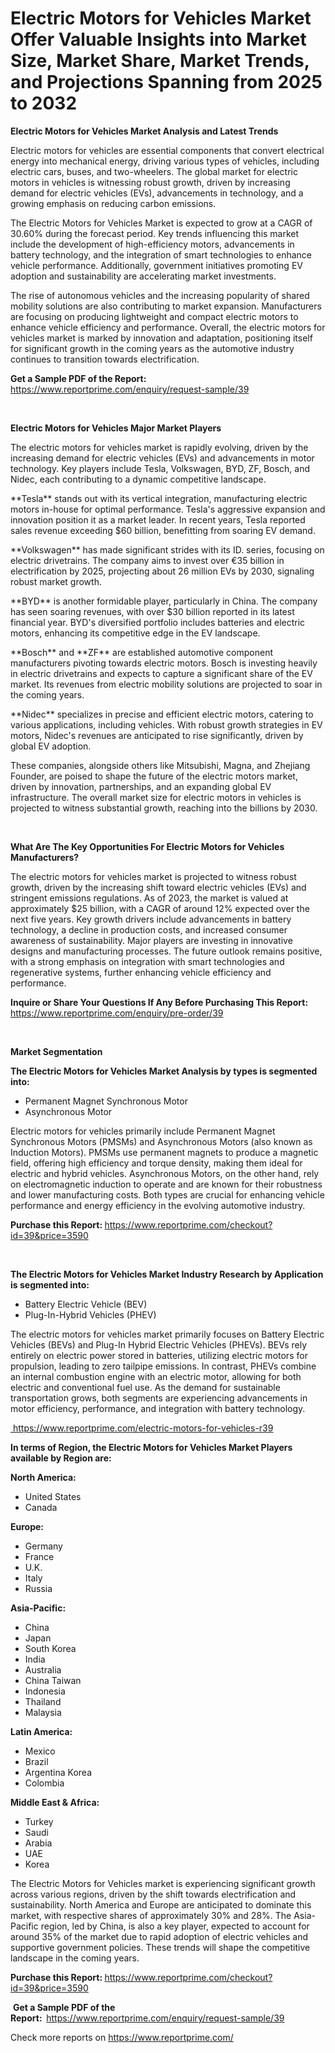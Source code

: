 <p><h1>Electric Motors for Vehicles Market Offer Valuable Insights into Market Size, Market Share, Market Trends, and Projections Spanning from 2025 to 2032</h1></p><p><strong>Electric Motors for Vehicles Market Analysis and Latest Trends</strong></p>
<p><p>Electric motors for vehicles are essential components that convert electrical energy into mechanical energy, driving various types of vehicles, including electric cars, buses, and two-wheelers. The global market for electric motors in vehicles is witnessing robust growth, driven by increasing demand for electric vehicles (EVs), advancements in technology, and a growing emphasis on reducing carbon emissions.</p><p>The Electric Motors for Vehicles Market is expected to grow at a CAGR of 30.60% during the forecast period. Key trends influencing this market include the development of high-efficiency motors, advancements in battery technology, and the integration of smart technologies to enhance vehicle performance. Additionally, government initiatives promoting EV adoption and sustainability are accelerating market investments. </p><p>The rise of autonomous vehicles and the increasing popularity of shared mobility solutions are also contributing to market expansion. Manufacturers are focusing on producing lightweight and compact electric motors to enhance vehicle efficiency and performance. Overall, the electric motors for vehicles market is marked by innovation and adaptation, positioning itself for significant growth in the coming years as the automotive industry continues to transition towards electrification.</p></p>
<p><strong>Get a Sample PDF of the Report:&nbsp;</strong> <a href="https://www.reportprime.com/enquiry/request-sample/39?utm_campaign=3445&utm_medium=2&utm_source=Github&utm_content=ia&utm_term=17032025&utm_id=electric-motors-for-vehicles">https://www.reportprime.com/enquiry/request-sample/39</a></p>
<p>&nbsp;</p>
<p><strong>Electric Motors for Vehicles Major Market Players</strong></p>
<p><p>The electric motors for vehicles market is rapidly evolving, driven by the increasing demand for electric vehicles (EVs) and advancements in motor technology. Key players include Tesla, Volkswagen, BYD, ZF, Bosch, and Nidec, each contributing to a dynamic competitive landscape.</p><p>**Tesla** stands out with its vertical integration, manufacturing electric motors in-house for optimal performance. Tesla's aggressive expansion and innovation position it as a market leader. In recent years, Tesla reported sales revenue exceeding $60 billion, benefitting from soaring EV demand.</p><p>**Volkswagen** has made significant strides with its ID. series, focusing on electric drivetrains. The company aims to invest over €35 billion in electrification by 2025, projecting about 26 million EVs by 2030, signaling robust market growth.</p><p>**BYD** is another formidable player, particularly in China. The company has seen soaring revenues, with over $30 billion reported in its latest financial year. BYD's diversified portfolio includes batteries and electric motors, enhancing its competitive edge in the EV landscape.</p><p>**Bosch** and **ZF** are established automotive component manufacturers pivoting towards electric motors. Bosch is investing heavily in electric drivetrains and expects to capture a significant share of the EV market. Its revenues from electric mobility solutions are projected to soar in the coming years.</p><p>**Nidec** specializes in precise and efficient electric motors, catering to various applications, including vehicles. With robust growth strategies in EV motors, Nidec's revenues are anticipated to rise significantly, driven by global EV adoption.</p><p>These companies, alongside others like Mitsubishi, Magna, and Zhejiang Founder, are poised to shape the future of the electric motors market, driven by innovation, partnerships, and an expanding global EV infrastructure. The overall market size for electric motors in vehicles is projected to witness substantial growth, reaching into the billions by 2030.</p></p>
<p>&nbsp;</p>
<p><strong>What Are The Key Opportunities For Electric Motors for Vehicles Manufacturers?</strong></p>
<p><p>The electric motors for vehicles market is projected to witness robust growth, driven by the increasing shift toward electric vehicles (EVs) and stringent emissions regulations. As of 2023, the market is valued at approximately $25 billion, with a CAGR of around 12% expected over the next five years. Key growth drivers include advancements in battery technology, a decline in production costs, and increased consumer awareness of sustainability. Major players are investing in innovative designs and manufacturing processes. The future outlook remains positive, with a strong emphasis on integration with smart technologies and regenerative systems, further enhancing vehicle efficiency and performance.</p></p>
<p><strong>Inquire or Share Your Questions If Any Before Purchasing This Report:</strong> <a href="https://www.reportprime.com/enquiry/pre-order/39?utm_campaign=3445&utm_medium=2&utm_source=Github&utm_content=ia&utm_term=17032025&utm_id=electric-motors-for-vehicles">https://www.reportprime.com/enquiry/pre-order/39</a></p>
<p>&nbsp;</p>
<p><strong>Market Segmentation</strong></p>
<p><strong>The Electric Motors for Vehicles Market Analysis by types is segmented into:</strong></p>
<p><ul><li>Permanent Magnet Synchronous Motor</li><li>Asynchronous Motor</li></ul></p>
<p><p>Electric motors for vehicles primarily include Permanent Magnet Synchronous Motors (PMSMs) and Asynchronous Motors (also known as Induction Motors). PMSMs use permanent magnets to produce a magnetic field, offering high efficiency and torque density, making them ideal for electric and hybrid vehicles. Asynchronous Motors, on the other hand, rely on electromagnetic induction to operate and are known for their robustness and lower manufacturing costs. Both types are crucial for enhancing vehicle performance and energy efficiency in the evolving automotive industry.</p></p>
<p><strong>Purchase this Report:&nbsp;</strong><a href="https://www.reportprime.com/checkout?id=39&price=3590&utm_campaign=3445&utm_medium=2&utm_source=Github&utm_content=ia&utm_term=17032025&utm_id=electric-motors-for-vehicles">https://www.reportprime.com/checkout?id=39&price=3590</a></p>
<p>&nbsp;</p>
<p><strong>The Electric Motors for Vehicles Market Industry Research by Application is segmented into:</strong></p>
<p><ul><li>Battery Electric Vehicle (BEV)</li><li>Plug-In-Hybrid Vehicles (PHEV)</li></ul></p>
<p><p>The electric motors for vehicles market primarily focuses on Battery Electric Vehicles (BEVs) and Plug-In Hybrid Electric Vehicles (PHEVs). BEVs rely entirely on electric power stored in batteries, utilizing electric motors for propulsion, leading to zero tailpipe emissions. In contrast, PHEVs combine an internal combustion engine with an electric motor, allowing for both electric and conventional fuel use. As the demand for sustainable transportation grows, both segments are experiencing advancements in motor efficiency, performance, and integration with battery technology.</p></p>
<p><a href="https://www.reportprime.com/electric-motors-for-vehicles-r39?utm_campaign=3445&utm_medium=2&utm_source=Github&utm_content=ia&utm_term=17032025&utm_id=electric-motors-for-vehicles">&nbsp;https://www.reportprime.com/electric-motors-for-vehicles-r39</a></p>
<p><strong>In terms of Region, the Electric Motors for Vehicles Market Players available by Region are:</strong></p>
<p>
    <p> <strong> North America: </strong>
        <ul>
            <li>United States</li>
            <li>Canada</li>
        </ul>
        </p> 
    <p> <strong> Europe: </strong>
        <ul>
            <li>Germany</li>
            <li>France</li>
            <li>U.K.</li>
            <li>Italy</li>
            <li>Russia</li>
        </ul>
        </p> 
    <p> <strong> Asia-Pacific: </strong>
        <ul>
            <li>China</li>
            <li>Japan</li>
            <li>South Korea</li>
            <li>India</li>
            <li>Australia</li>
            <li>China Taiwan</li>
            <li>Indonesia</li>
            <li>Thailand</li>
            <li>Malaysia</li>
        </ul>
        </p> 
    <p> <strong> Latin America: </strong>
        <ul>
            <li>Mexico</li>
            <li>Brazil</li>
            <li>Argentina Korea</li>
            <li>Colombia</li>
        </ul>
        </p> 
    <p> <strong> Middle East & Africa: </strong>
        <ul>
            <li>Turkey</li>
            <li>Saudi</li>
            <li>Arabia</li>
            <li>UAE</li>
            <li>Korea</li>
        </ul>
    </p>
    </p>
<p><p>The Electric Motors for Vehicles market is experiencing significant growth across various regions, driven by the shift towards electrification and sustainability. North America and Europe are anticipated to dominate this market, with respective shares of approximately 30% and 28%. The Asia-Pacific region, led by China, is also a key player, expected to account for around 35% of the market due to rapid adoption of electric vehicles and supportive government policies. These trends will shape the competitive landscape in the coming years.</p></p>
<p><strong>Purchase this Report: </strong><a href="https://www.reportprime.com/checkout?id=39&price=3590&utm_campaign=3445&utm_medium=2&utm_source=Github&utm_content=ia&utm_term=17032025&utm_id=electric-motors-for-vehicles">https://www.reportprime.com/checkout?id=39&price=3590</a></p>
<p>&nbsp;<strong>Get a Sample PDF of the Report:&nbsp;&nbsp;</strong><a href="https://www.reportprime.com/enquiry/request-sample/39?utm_campaign=3445&utm_medium=2&utm_source=Github&utm_content=ia&utm_term=17032025&utm_id=electric-motors-for-vehicles">https://www.reportprime.com/enquiry/request-sample/39</a></p>
<p><strong></strong></p>
<p>Check more reports on <a href="https://www.reportprime.com/?utm_campaign=3445&utm_medium=2&utm_source=Github&utm_content=ia&utm_term=17032025&utm_id=electric-motors-for-vehicles">https://www.reportprime.com/</a></p>